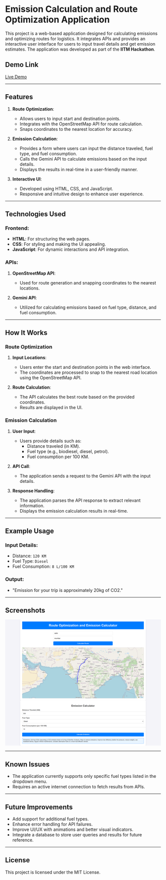 # Emission Calculation and Route Optimization Application

This project is a web-based application designed for calculating emissions and optimizing routes for logistics. It integrates APIs and provides an interactive user interface for users to input travel details and get emission estimates. The application was developed as part of the **IITM Hackathon**.

## Demo Link
[Live Demo](https://vishal.rf.gd/iitmhackathon/)

---

## Features

1. **Route Optimization**:
   - Allows users to input start and destination points.
   - Integrates with the OpenStreetMap API for route calculation.
   - Snaps coordinates to the nearest location for accuracy.

2. **Emission Calculation**:
   - Provides a form where users can input the distance traveled, fuel type, and fuel consumption.
   - Calls the Gemini API to calculate emissions based on the input details.
   - Displays the results in real-time in a user-friendly manner.

3. **Interactive UI**:
   - Developed using HTML, CSS, and JavaScript.
   - Responsive and intuitive design to enhance user experience.

---

## Technologies Used

### Frontend:
- **HTML**: For structuring the web pages.
- **CSS**: For styling and making the UI appealing.
- **JavaScript**: For dynamic interactions and API integration.

### APIs:
1. **OpenStreetMap API**:
   - Used for route generation and snapping coordinates to the nearest locations.

2. **Gemini API**:
   - Utilized for calculating emissions based on fuel type, distance, and fuel consumption.

---

## How It Works

### Route Optimization

1.  **Input Locations**:
    
    -   Users enter the start and destination points in the web interface.
    -   The coordinates are processed to snap to the nearest road location using the OpenStreetMap API.
2.  **Route Calculation**:
    
    -   The API calculates the best route based on the provided coordinates.
    -   Results are displayed in the UI.

### Emission Calculation

1.  **User Input**:
    
    -   Users provide details such as:
        -   Distance traveled (in KM).
        -   Fuel type (e.g., biodiesel, diesel, petrol).
        -   Fuel consumption per 100 KM.
2.  **API Call**:
    
    -   The application sends a request to the Gemini API with the input details.
3.  **Response Handling**:
    
    -   The application parses the API response to extract relevant information.
    -   Displays the emission calculation results in real-time.

----------

## Example Usage

### Input Details:

-   Distance: `120 KM`
-   Fuel Type: `Diesel`
-   Fuel Consumption: `8 L/100 KM`

### Output:

-   "Emission for your trip is approximately 20kg of CO2."

----------

## Screenshots

![screenshot](https://github.com/TechnicalVishalJi/iitmhackathon/raw/main/screenshots/iitmhackathon.png)

----------

## Known Issues

-   The application currently supports only specific fuel types listed in the dropdown menu.
-   Requires an active internet connection to fetch results from APIs.

----------

## Future Improvements

-   Add support for additional fuel types.
-   Enhance error handling for API failures.
-   Improve UI/UX with animations and better visual indicators.
-   Integrate a database to store user queries and results for future reference.

----------

## License

This project is licensed under the MIT License.
